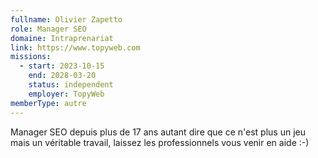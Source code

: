 ```yaml
---
fullname: Olivier Zapetto
role: Manager SEO
domaine: Intraprenariat
link: https://www.topyweb.com
missions:
  - start: 2023-10-15
    end: 2028-03-20
    status: independent
    employer: TopyWeb
memberType: autre
---
```


Manager SEO depuis plus de 17 ans autant dire que ce n'est plus un jeu mais un véritable travail, laissez les professionnels vous venir en aide :-)
